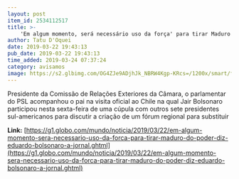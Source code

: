 ```yaml
---
layout: post
item_id: 2534112517
title: >-
    'Em algum momento, será necessário uso da força' para tirar Maduro do poder, diz Eduardo Bolsonaro a jornal
author: Tatu D'Oquei
date: 2019-03-22 19:43:13
pub_date: 2019-03-22 19:43:13
time_added: 2019-03-24 07:37:24
category: avisamos
image: https://s2.glbimg.com/OG4ZJe9ADjhJk_NBRW4Kgp-KRcs=/1200x/smart/filters:cover():strip_icc()/s03.video.glbimg.com/x720/7478470.jpg
---
```


Presidente da Comissão de Relações Exteriores da Câmara, o parlamentar do PSL acompanhou o pai na visita oficial ao Chile na qual Jair Bolsonaro participou nesta sexta-feira de uma cúpula com outros sete presidentes sul-americanos para discutir a criação de um fórum regional para substituir

**Link:** [https://g1.globo.com/mundo/noticia/2019/03/22/em-algum-momento-sera-necessario-uso-da-forca-para-tirar-maduro-do-poder-diz-eduardo-bolsonaro-a-jornal.ghtml](https://g1.globo.com/mundo/noticia/2019/03/22/em-algum-momento-sera-necessario-uso-da-forca-para-tirar-maduro-do-poder-diz-eduardo-bolsonaro-a-jornal.ghtml)


